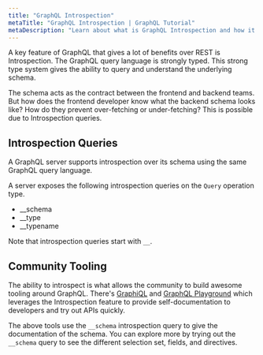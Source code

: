 ```yaml
---
title: "GraphQL Introspection"
metaTitle: "GraphQL Introspection | GraphQL Tutorial"
metaDescription: "Learn about what is GraphQL Introspection and how it helps make the tooling around the community like GraphiQL."
---
```


A key feature of GraphQL that gives a lot of benefits over REST is Introspection. The GraphQL query language is strongly typed. This strong type system gives the ability to query and understand the underlying schema. 

The schema acts as the contract between the frontend and backend teams. But how does the frontend developer know what the backend schema looks like? How do they prevent over-fetching or under-fetching? This is possible due to Introspection queries.

## Introspection Queries

A GraphQL server supports introspection over its schema using the same GraphQL query language.

A server exposes the following introspection queries on the `Query` operation type.

- __schema
- __type
- __typename

Note that introspection queries start with `__`.

## Community Tooling

The ability to introspect is what allows the community to build awesome tooling around GraphQL. There's [GraphiQL](https://github.com/graphql/graphiql) and [GraphQL Playground](https://github.com/prisma-labs/graphql-playground) which leverages the Introspection feature to provide self-documentation to developers and try out APIs quickly.

The above tools use the `__schema` introspection query to give the documentation of the schema. You can explore more by trying out the `__schema` query to see the different selection set, fields, and directives.
